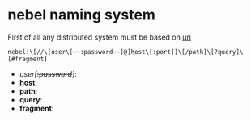 # nebel naming system

First of all any distributed system must be based on [uri](https://en.wikipedia.org/wiki/Uniform_Resource_Identifier)

```
nebel:\[//\[user\[~~:password~~]@]host\[:port]]\[/path]\[?query]\[#fragment]
```

* *user\[~~:password~~]*:
* **host**:
* **path**:
* **query**:
* **fragment**:
